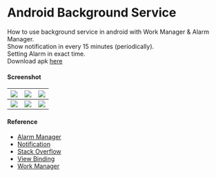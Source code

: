 # Android Background Service #

How to use background service in android with Work Manager & Alarm Manager.  
Show notification in every 15 minutes (periodically).  
Setting Alarm in exact time.  
Download apk [here](https://www.dropbox.com/s/7pf38mm0kd92yx2)

#### Screenshot ####
| ![](https://i.imgur.com/vnF51H3.jpg) | ![](https://i.imgur.com/XsFg4NG.jpg) | ![](https://i.imgur.com/BFSIyee.jpg) |
| :---: | :---: | :---: |
| ![](https://i.imgur.com/mWIKxTV.jpg) | ![](https://i.imgur.com/y32oW4H.jpg) | ![](https://i.imgur.com/tLXccaA.jpg) |

#### Reference ####
- [Alarm Manager](https://developer.android.com/training/scheduling/alarms)
- [Notification](https://developer.android.com/guide/topics/ui/notifiers/notifications)
- [Stack Overflow](https://stackoverflow.com/a/7960057)
- [View Binding](https://developer.android.com/topic/libraries/view-binding)
- [Work Manager](https://developer.android.com/topic/libraries/architecture/workmanager/how-to/define-work)
